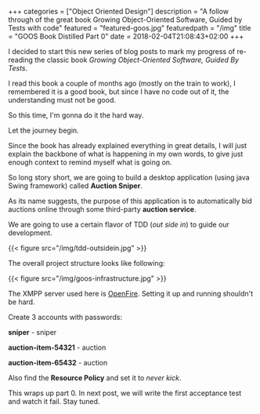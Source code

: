 +++
categories = ["Object Oriented Design"]
description = "A follow through of the great book Growing Object-Oriented Software, Guided by Tests with code"
featured = "featured-goos.jpg"
featuredpath = "/img"
title = "GOOS Book  Distilled Part 0"
date = 2018-02-04T21:08:43+02:00
+++

I decided to start this new series of blog posts to mark my progress of re-reading the classic book *Growing Object-Oriented Software, Guided By Tests*.

I read this book a couple of months ago (mostly on the train to work), I remembered it is a good book, but since I have no code out of it, the understanding must not be good.

So this time, I'm gonna do it the hard way.

Let the journey begin.

Since the book has already explained everything in great details, I will just explain the backbone of what is happening in my own words, to give just enough context to remind myself what is going on.

So long story short, we are going to build a desktop application (using java Swing framework) called **Auction Sniper**.

As its name suggests, the purpose of this application is to automatically bid auctions online through some third-party **auction service**.

We are going to use a certain flavor of TDD  (*out side in*) to guide our development.

{{< figure src="/img/tdd-outsidein.jpg" >}}

The overall project structure looks like following:

{{< figure src="/img/goos-infrastructure.jpg" >}}

The XMPP server used here is [OpenFire](http://download.igniterealtime.org/openfire/docs/latest/documentation/install-guide.html). Setting it up and running shouldn't be hard.

Create 3 accounts with passwords:

**sniper** - sniper

**auction-item-54321** - auction

**auction-item-65432** - auction

Also find the **Resource Policy** and set it to *never kick*.

This wraps up part 0. In next post, we will write the first acceptance test and watch it fail. Stay tuned.

